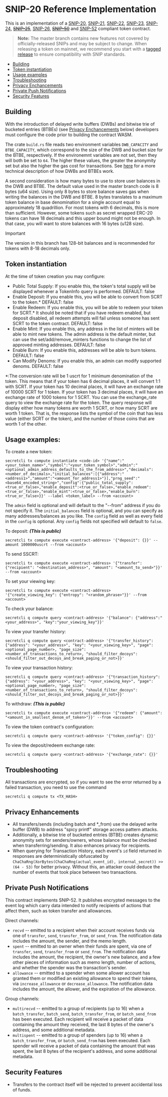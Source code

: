 # SNIP-20 Reference Implementation

This is an implementation of a [SNIP-20](https://github.com/SecretFoundation/SNIPs/blob/master/SNIP-20.md), [SNIP-21](https://github.com/SecretFoundation/SNIPs/blob/master/SNIP-21.md), [SNIP-22](https://github.com/SecretFoundation/SNIPs/blob/master/SNIP-22.md), [SNIP-23](https://github.com/SecretFoundation/SNIPs/blob/master/SNIP-23.md), [SNIP-24](https://github.com/SecretFoundation/SNIPs/blob/master/SNIP-24.md), [~~SNIP-25~~](https://github.com/SecretFoundation/SNIPs/blob/master/SNIP-25.md), [SNIP-26](https://github.com/SecretFoundation/SNIPs/blob/master/SNIP-26.md), [~~SNIP-50~~](https://github.com/SecretFoundation/SNIPs/blob/master/SNIP-50.md) and [SNIP-52](https://github.com/SecretFoundation/SNIPs/blob/master/SNIP-52.md) compliant token contract.

> **Note:**
> The master branch contains new features not covered by officially-released SNIPs and may be subject to change. When releasing a token on mainnet, we recommend you start with a [tagged release](https://github.com/scrtlabs/snip20-reference-impl/tags) to ensure compatibility with SNIP standards.

* [Building](#building)
* [Token instantiation](#instantiation)
* [Usage examples](#usage)
* [Troubleshooting](#troubleshooting)
* [Privacy Enchancements](#privacy)
* [Private Push Notifications](#push)
* [Security Features](#security)

## <a name="building"></a>Building

With the introduction of delayed write buffers (DWBs) and bitwise trie of bucketed entries (BTBEs) (see [Privacy Enchancements](#privacy) below) developers must configure the code prior to building the contract WASM. 

The crate `build.rs` file reads two environment variables `DWB_CAPACITY` and `BTBE_CAPACITY`, which correspond to the size of the DWB and bucket size for the BTBE, respectively. If the environemnt variables are not set, then they will both be set to `64`. The higher these values, the greater the anonymity set but also the higher the gas cost for transactions. See [here](https://hackmd.io/twnenQuoSp61hK_YWJo9oA) for a more technical description of how DWBs and BTBEs work.

A second consideration is how many bytes to use to store user balances in the DWB and BTBE. The default value used in the master branch code is 8 bytes (u64 size). Using only 8 bytes to store balance saves gas when writing the balances in the DWB and BTBE. 8 bytes translates to a maximum token balance in base denomination for a single account equal to approximately 18 quadrillion. For most tokens with 6 decimals, this is more than sufficient. However, some tokens such as secret wrapped ERC-20 tokens can have 18 decimals and this upper bound might not be enough. In that case, you will want to store balances with 16 bytes (u128 size).

> [!IMPORTANT] 
> The version in this branch has 128-bit balances and is recommended for tokens with 8-18 decimals only.

## <a name="instantiation"></a>Token instantiation

At the time of token creation you may configure:

* Public Total Supply:  If you enable this, the token's total supply will be displayed whenever a TokenInfo query is performed.  DEFAULT: false
* Enable Deposit: If you enable this, you will be able to convert from SCRT to the token.*  DEFAULT: false
* Enable Redeem: If you enable this, you will be able to redeem your token for SCRT.*  It should be noted that if you have redeem enabled, but deposit disabled, all redeem attempts will fail unless someone has sent SCRT to the token contract.  DEFAULT: false
* Enable Mint: If you enable this, any address in the list of minters will be able to mint new tokens.  The admin address is the default minter, but can use the set/add/remove_minters functions to change the list of approved minting addresses.  DEFAULT: false
* Enable Burn: If you enable this, addresses will be able to burn tokens.  DEFAULT: false
* Can Modify Denoms: If you enable this, an admin can modify supported denoms. DEFAULT: false


\*:The conversion rate will be 1 uscrt for 1 minimum denomination of the token.  This means that if your token has 6 decimal places, it will convert 1:1 with SCRT.  If your token has 10 decimal places, it will have an exchange rate of 10000 SCRT for 1 token.  If your token has 3 decimal places, it will have an exchange rate of 1000 tokens for 1 SCRT.  You can use the exchange_rate query to view the exchange rate for the token.  The query response will display either how many tokens are worth 1 SCRT, or how many SCRT are worth 1 token.  That is, the response lists the symbol of the coin that has less value (either SCRT or the token), and the number of those coins that are worth 1 of the other.

## <a name="usage"></a>Usage examples:

To create a new token:

```secretcli tx compute instantiate <code-id> '{"name":"<your_token_name>","symbol":"<your_token_symbol>","admin":"<optional_admin_address_defaults_to_the_from_address>","decimals":<number_of_decimals>,"initial_balances":[{"address":"<address1>","amount":"<amount_for_address1>"}],"prng_seed":"<base64_encoded_string>","config":{"public_total_supply":<true_or_false>,"enable_deposit":<true_or_false>,"enable_redeem":<true_or_false>,"enable_mint":<true_or_false>,"enable_burn":<true_or_false>}}' --label <token_label> --from <account>```

The `admin` field is optional and will default to the "--from" address if you do not specify it.  The `initial_balances` field is optional, and you can specify as many addresses/balances as you like.  The `config` field as well as every field in the `config` is optional.  Any `config` fields not specified will default to `false`.

To deposit: ***(This is public)***

```secretcli tx compute execute <contract-address> '{"deposit": {}}' --amount 1000000uscrt --from <account>``` 

To send SSCRT:

```secretcli tx compute execute <contract-address> '{"transfer": {"recipient": "<destination_address>", "amount": "<amount_to_send>"}}' --from <account>```

To set your viewing key: 

```secretcli tx compute execute <contract-address> '{"create_viewing_key": {"entropy": "<random_phrase>"}}' --from <account>```

To check your balance:

```secretcli q compute query <contract-address> '{"balance": {"address":"<your_address>", "key":"your_viewing_key"}}'```

To view your transfer history:

```secretcli q compute query <contract-address> '{"transfer_history": {"address": "<your_address>", "key": "<your_viewing_key>", "page": <optional_page_number>, "page_size": <number_of_transactions_to_return>, "should_filter_decoys":<should_filter_out_decoys_and_break_paging_or_not>}}'```

To view your transaction history:

```secretcli q compute query <contract-address> '{"transaction_history": {"address": "<your_address>", "key": "<your_viewing_key>", "page": <optional_page_number>, "page_size": <number_of_transactions_to_return>, "should_filter_decoys":<should_filter_out_decoys_and_break_paging_or_not>}}'```

To withdraw: ***(This is public)***

```secretcli tx compute execute <contract-address> '{"redeem": {"amount": "<amount_in_smallest_denom_of_token>"}}' --from <account>```

To view the token contract's configuration:

```secretcli q compute query <contract-address> '{"token_config": {}}'```

To view the deposit/redeem exchange rate:

```secretcli q compute query <contract-address> '{"exchange_rate": {}}'```


## <a name="troubleshooting"></a>Troubleshooting 

All transactions are encrypted, so if you want to see the error returned by a failed transaction, you need to use the command

`secretcli q compute tx <TX_HASH>`

## <a name="privacy"></a>Privacy Enhancements

 - All transfers/sends (including batch and *_from) use the delayed write buffer (DWB) to address "spicy printf" storage access pattern attacks.
 - Additionally, a bitwise trie of bucketed entries (BTBE) creates dynamic anonymity sets for senders/owners, whose balance must be checked when transferring/sending. It also enhances privacy for recipients.
 - When querying for Transaction History, each event's `id` field returned in responses are deterministically obfuscated by `ChaChaRng(XorBytes(ChaChaRng(actual_event_id), internal_secret)) >> (64 - 53)` for better privacy. Without this, an attacker could deduce the number of events that took place between two transactions.

## <a name="push"></a>Private Push Notifications

This contract implements SNIP-52. It publishes encrypted messages to the event log which carry data intended to notify recipients of actions that affect them, such as token transfer and allowances.

Direct channels:
 - `recvd` -- emitted to a recipient when their account receives funds via one of `transfer`, `send`, `transfer_from`, or `send_from`. The notification data includes the amount, the sender, and the memo length.
 - `spent` -- emitted to an owner when their funds are spent, via one of `transfer`, `send`, `transfer_from` or `send_from`. The notification data includes the amount, the recipient, the owner's new balance, and a few other pieces of information such as memo length, number of actions, and whether the spender was the transaction's sender.
 - `allowance` -- emitted to a spender when some allower account has granted them or modified an existing allowance to spend their tokens, via `increase_allowance` or `decrease_allowance`. The notification data includes the amount, the allower, and the expiration of the allowance.

Group channels:
 - `multirecvd` -- emitted to a group of recipients (up to 16) when a `batch_transfer`, `batch_send`, `batch_transfer_from`, or `batch_send_from` has been executed. Each recipient will receive a packet of data containing the amount they received, the last 8 bytes of the owner's address, and some additional metadata.
 - `multispent` -- emitted to a group of spenders (up to 16) when a `batch_transfer_from`, or `batch_send_from` has been executed. Each spender will receive a packet of data containing the amount that was spent, the last 8 bytes of the recipient's address, and some additional metadata.


## <a name="push"></a>Security Features

 - Transfers to the contract itself will be rejected to prevent accidental loss of funds.



